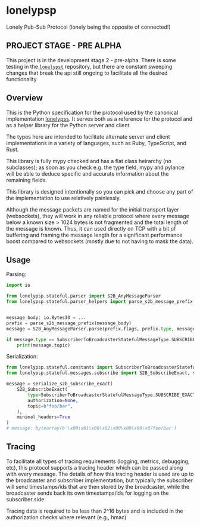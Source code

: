 # lonelypsp

Lonely Pub-Sub Protocol (lonely being the opposite of connected!)

## PROJECT STAGE - PRE ALPHA

This project is in the development stage 2 - pre-alpha. There is some testing in
the [`lonelypst`](https://github.com/Tjstretchalot/lonelypst) repository, but
there are constant sweeping changes that break the api still ongoing to
facilitate all the desired functionality

## Overview

This is the Python specification for the protocol used by the canonical implementation
[lonelypss](https://github.com/Tjstretchalot/lonelypss). It serves both
as a reference for the protocol and as a helper library for the Python server and client.

The types here are intended to facilitate alternate server and client
implementations in a variety of languages, such as Ruby, TypeScript, and Rust.

This library is fully mypy checked and has a flat class heirarchy (no
subclasses); as soon as you check e.g. the type field, mypy and pylance will be
able to deduce specific and accurate information about the remaining fields.

This library is designed intentionally so you can pick and choose any part of the
implementation to use relatively painlessly.

Although the message packets are named for the initial transport layer (websockets),
they will work in any reliable protocol where every message below a known size > 1024 bytes is
not fragmented and the total length of the message is known. Thus, it can used directly
on TCP with a bit of buffering and framing the message length for a significant
performance boost compared to websockets (mostly due to not having to mask the data).

## Usage

Parsing:

```python
import io

from lonelypsp.stateful.parser import S2B_AnyMessageParser
from lonelypsp.stateful.parser_helpers import parse_s2b_message_prefix


message_body: io.BytesIO = ...
prefix = parse_s2b_message_prefix(message_body)
message = S2B_AnyMessageParser.parse(prefix.flags, prefix.type, message_body)

if message.type == SubscriberToBroadcasterStatefulMessageType.SUBSCRIBE_EXACT:
    print(message.topic)
```

Serialization:

```python
from lonelypsp.stateful.constants import SubscriberToBroadcasterStatefulMessageType
from lonelypsp.stateful.messages.subscribe import S2B_SubscribeExact, serialize_s2b_subscribe_exact

message = serialize_s2b_subscribe_exact(
    S2B_SubscribeExact(
        type=SubscriberToBroadcasterStatefulMessageType.SUBSCRIBE_EXACT,
        authorization=None,
        topic=b"foo/bar",
    ),
    minimal_headers=True
)
# message: bytearray(b'\x00\x01\x00\x02\x00\x00\x00\x07foo/bar')
```

## Tracing

To facilitate all types of tracing requirements (logging, metrics, debugging, etc),
this protocol supports a tracing header which can be passed along with every message.
The details of how this tracing header is used are up to the broadcaster and subscriber
implementation, but typically the subscriber will send timestamps/ids that are then
stored by the broadcaster, while the broadcaster sends back its own timestamps/ids
for logging on the subscriber side

Tracing data is required to be less than 2^16 bytes and is included in the authorization
checks where relevant (e.g., hmac)
